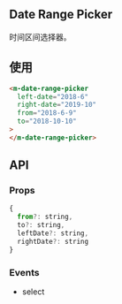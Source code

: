 ## Date Range Picker

时间区间选择器。

## 使用

```html
<m-date-range-picker
  left-date="2018-6"
  right-date="2019-10"
  from="2018-6-9"
  to="2018-10-10"
>
</m-date-range-picker>
```

## API

### Props

```jsx
{
  from?: string,
  to?: string,
  leftDate?: string,
  rightDate?: string
}
```

### Events

* select